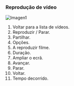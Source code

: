 ### Reprodução de vídeo

![Imagen1](http://static.energysistem.com/images/manuals/42430/565c225dc5c24.jpg)

1.	Voltar para a lista de vídeos.
2.	Reproduzir / Parar.
3.	Partilhar.
4.	Opções.
5.	A reproduzir filme.
6.	Duração.
7.	Ampliar o ecrã.
8.	Avançar.
9.	Parar.
10.	Voltar.
11.	Tempo decorrido.


